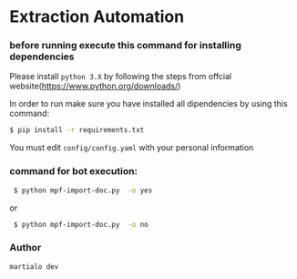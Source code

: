# Extraction Automation

### before running execute this command for installing dependencies
Please install  `python 3.X`  by following the steps from  offcial website(https://www.python.org/downloads/)

In order to run make sure you have installed all dipendencies by using this command:

```bash
$ pip install -r requirements.txt
```

You must  edit `config/config.yaml` with your personal information

### command for bot execution:

```bash
 $ python mpf-import-doc.py  -o yes
```
or 
```bash
 $ python mpf-import-doc.py  -o no
```


### Author
`martialo dev`